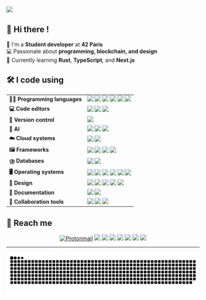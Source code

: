 <img src="https://s3.gifyu.com/images/bSiBz.gif">

## 👋 Hi there ! 

🎯 I'm a **Student developer** at **42 Paris**  
💻 Passionate about **programming, blockchain, and design**  
🚀 Currently learning **Rust**, **TypeScript**, and **Next.js**  

## 🛠 I code using

<table>
  <tr>
    <td><b>🧑‍💻 Programming languages</b></td>
    <td>
      <a href="#"><img src="https://img.shields.io/badge/C-00599C?logo=c&logoColor=white"></a>
      <a href="#"><img src="https://img.shields.io/badge/Bash-4EAA25?logo=gnubash&logoColor=fff"></a>
      <a href="#"><img src="https://img.shields.io/badge/Rust-%23000000.svg?e&logo=rust&logoColor=white"></a>
      <a href="#"><img src="https://img.shields.io/badge/JavaScript-F7DF1E?logo=javascript&logoColor=000"></a>
      <a href="#"><img src="https://img.shields.io/badge/TypeScript-3178C6?logo=typescript&logoColor=fff"></a>
      <a href="#"><img src="https://img.shields.io/badge/C++-%2300599C.svg?logo=c%2B%2B&logoColor=white"></a>
    </td>
  </tr>
    <tr>
    <td><b>💻 Code editors</b></td>
    <td>
      <a href="#"><img src="https://custom-icon-badges.demolab.com/badge/Cursor-000000.svg?logo=ursor&logoColor=white"></a>
      <a href="#"><img src="https://custom-icon-badges.demolab.com/badge/VS%20Code-0078d7.svg?logo=vsc&logoColor=white"></a>
      <a href="#"><img src="https://img.shields.io/badge/Vim-%2311AB00.svg?logo=vim&logoColor=white"></a>
    </td>
  </tr>
    <tr>
    <td><b>🔖 Version control</b></td>
    <td>
      <a href="#"><img src="https://img.shields.io/badge/Git-F05032?logo=git&logoColor=fff"></a>
    </td>
  </tr>
    <tr>
    <td><b>🤖 AI</b></td>
    <td>
      <a href="#"><img src="https://img.shields.io/badge/ChatGPT-74aa9c?logo=openai&logoColor=white"></a>
      <a href="#"><img src="https://img.shields.io/badge/GitHub%20Copilot-000?logo=githubcopilot&logoColor=fff"></a>
      <a href="#"><img src="https://img.shields.io/badge/v0-000?logo=v0&logoColor=fff"></a>
    </td>
  </tr>
    <tr>
    <td><b>☁️ Cloud systems</b></td>
    <td>
      <a href="#"><img src="https://img.shields.io/badge/Vercel-%23000000.svg?logo=vercel&logoColor=white"></a>
      <a href="#"><img src="https://img.shields.io/badge/AWS-%23FF9900.svg?logo=amazon-web-services&logoColor=white"></a>
    </td>
  </tr>
  <tr>
    <td><b>🖼️ Frameworks</b></td>
    <td>
      <a href="#"><img src="https://img.shields.io/badge/Next.js-black?logo=next.js&logoColor=white"></a>
      <a href="#"><img src="https://img.shields.io/badge/Node.js-6DA55F?logo=node.js&logoColor=white"></a>
      <a href="#"><img src="https://img.shields.io/badge/React-%2320232a.svg?logo=react&logoColor=%2361DAFB"></a>
      <a href="#"><img src="https://img.shields.io/badge/Tailwind%20CSS-%2338B2AC.svg?logo=tailwind-css&logoColor=white"></a>
    </td>
  </tr>
  <tr>
    <td><b>⛈️ Databases</b></td>
    <td>
      <a href="#"><img src="https://img.shields.io/badge/MongoDB-%234ea94b.svg?logo=mongodb&logoColor=white"></a>
      <a href="#"><img src="https://img.shields.io/badge/MariaDB-003545?logo=mariadb&logoColor=white"></a>
    </td>
  </tr>
  <tr>
    <td><b>🖥️ Operating systems</b></td>
    <td>
      <a href="#"><img src="https://img.shields.io/badge/Linux-FCC624?logo=linux&logoColor=black"></a>
      <a href="#"><img src="https://img.shields.io/badge/macOS-000000?logo=apple&logoColor=F0F0F0"></a>
      <a href="#"><img src="https://img.shields.io/badge/iOS-000000?&logo=apple&logoColor=white"></a>
      <a href="#"><img src="https://custom-icon-badges.demolab.com/badge/Windows-0078D6?logo=windows11&logoColor=white"></a>
      <a href="#"><img src="https://img.shields.io/badge/Ubuntu-E95420?logo=ubuntu&logoColor=white"></a>
      <a href="#"><img src="https://img.shields.io/badge/Debian-A81D33?logo=debian&logoColor=fff"></a>
    </td>
  </tr>
  <tr>
    <td><b>🎨 Design</b></td>
    <td>
      <a href="#"><img src="https://custom-icon-badges.demolab.com/badge/Photoshop-021D36.svg?logo=adobephotoshop&logoColor=31A8FF"></a>
      <a href="#"><img src="https://custom-icon-badges.demolab.com/badge/Illustrator-330000.svg?logo=adobeillustrator&logoColor=FB9A00"></a>
      <a href="#"><img src="https://custom-icon-badges.demolab.com/badge/ProCreate-000000.svg?logo=procreate"></a>
      <a href="#"><img src="https://img.shields.io/badge/Figma-F24E1E?logo=figma&logoColor=white"></a>
      <a href="#"><img src="https://img.shields.io/badge/Canva-%2300C4CC.svg?&logo=Canva&logoColor=white"></a>
    </td>
  </tr>
    <tr>
    <td><b>📄 Documentation</b></td>
    <td>
      <a href="#"><img src="https://img.shields.io/badge/Notion-000?logo=notion&logoColor=fff"></a>
      <a href="#"><img src="https://img.shields.io/badge/GitBook-3884FF?logo=gitbook&logoColor=fff"></a>
    </td>
  </tr>
      <tr>
    <td><b>🤝 Collaboration tools</b></td>
    <td>
      <a href="#"><img src="https://img.shields.io/badge/Asana-F06A6A?logo=asana&logoColor=fff"></a>
      <a href="#"><img src="https://img.shields.io/badge/Zoom-2D8CFF?logo=zoom&logoColor=white"></a>
      <a href="#"><img src="https://img.shields.io/badge/Slack-4A154B?logo=slack&logoColor=fff"></a>
    </td>
  </tr>
</table>

## 💬 Reach me

<p id="socialIcons" align="center">
    <a href="mailto:uzyberaj@42.student.fr">
        <img alt="Protonmail" src="https://img.shields.io/badge/Proton%20Mail-6D4AFF?logo=protonmail&logoColor=fff" /></a>
    <a href="https://x.com/zyber_punk" alt="X">
        <img src="https://img.shields.io/badge/X-%23000000.svg?logo=X&logoColor=white" /></a>
    <a href="https://discord.com/users/zyber_punk" alt="Discord">
        <img src="https://img.shields.io/badge/Discord-%235865F2.svg?&logo=discord&logoColor=white" /></a>
    <a href="https://t.me/zyber_punk" alt="Telegram">
        <img src="https://img.shields.io/badge/Telegram-2CA5E0?logo=telegram&logoColor=white" /></a>
    <a href="https://www.linkedin.com/in/ulyssezyberaj/" alt="LinkedIn">
        <img src="https://custom-icon-badges.demolab.com/badge/LinkedIn-0A66C2?logo=linkedin-white&logoColor=fff" /></a>
    <a href="https://stackoverflowteams.com/c/42network/users/19608/" alt="StackOverflow">
        <img src="https://img.shields.io/badge/-Stack%20Overflow-FE7A16?logo=stack-overflow&logoColor=white" /></a>
    <a href="https://github.com/zyber-punk" alt="GitHub">
        <img src="https://img.shields.io/badge/GitHub-%23121011.svg?logo=github&logoColor=white" /></a>
    <a href="" alt="website">
        <img src="https://img.shields.io/website-up-down-green-red/http/NOTAWORKINGLINK.com.svg" /></a>
</p>

---
<p id="snake" align="center">
<picture>
  <source
    media="(prefers-color-scheme: dark)"
    srcset="https://raw.githubusercontent.com/platane/snk/output/github-contribution-grid-snake-dark.svg"
  />
  <source
    media="(prefers-color-scheme: light)"
    srcset="https://raw.githubusercontent.com/platane/snk/output/github-contribution-grid-snake.svg"
  />
  <img
    alt="github contribution grid snake animation"
    src="https://raw.githubusercontent.com/platane/snk/output/github-contribution-grid-snake.svg"
  />
</picture>
</p>
